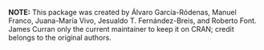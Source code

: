 **NOTE:** This package was created by Álvaro García-Ródenas, Manuel Franco, Juana-María Vivo, Jesualdo T. 
Fernández-Breis, and Roberto Font. James Curran only the current maintainer to keep it on CRAN; credit belongs to 
the original authors.